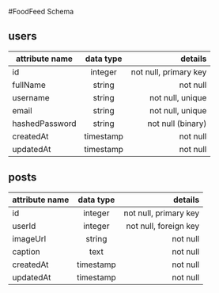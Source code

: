 #FoodFeed Schema

## **users**

| attribute name | data type |               details |
| -------------- | :-------: | --------------------: |
| id             |  integer  | not null, primary key |
| fullName       |  string   |              not null |
| username       |  string   |      not null, unique |
| email          |  string   |      not null, unique |
| hashedPassword |  string   |     not null (binary) |
| createdAt      | timestamp |              not null |
| updatedAt      | timestamp |              not null |

## **posts**

| attribute name | data type |               details |
| -------------- | :-------: | --------------------: |
| id             |  integer  | not null, primary key |
| userId         |  integer  | not null, foreign key |
| imageUrl       |  string   |              not null |
| caption        |   text    |              not null |
| createdAt      | timestamp |              not null |
| updatedAt      | timestamp |              not null |
